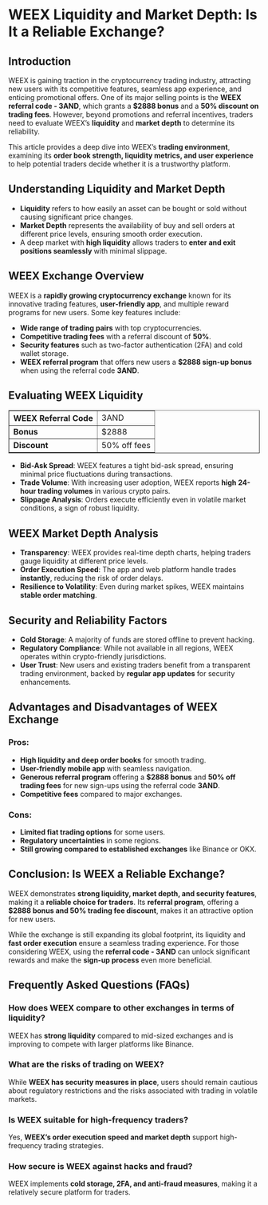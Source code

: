 <h1>WEEX Liquidity and Market Depth: Is It a Reliable Exchange?</h1>
<h2>Introduction</h2>
<p>WEEX is gaining traction in the cryptocurrency trading industry, attracting new users with its competitive features, seamless app experience, and enticing promotional offers. One of its major selling points is the <strong>WEEX referral code - 3AND</strong>, which grants a <strong>$2888 bonus</strong> and a <strong>50% discount on trading fees</strong>. However, beyond promotions and referral incentives, traders need to evaluate WEEX’s <strong>liquidity</strong> and <strong>market depth</strong> to determine its reliability.</p>
<p>This article provides a deep dive into WEEX’s <strong>trading environment</strong>, examining its <strong>order book strength, liquidity metrics, and user experience</strong> to help potential traders decide whether it is a trustworthy platform.</p>

<h2>Understanding Liquidity and Market Depth</h2>
<ul>
    <li><strong>Liquidity</strong> refers to how easily an asset can be bought or sold without causing significant price changes.</li>
    <li><strong>Market Depth</strong> represents the availability of buy and sell orders at different price levels, ensuring smooth order execution.</li>
    <li>A deep market with <strong>high liquidity</strong> allows traders to <strong>enter and exit positions seamlessly</strong> with minimal slippage.</li>
</ul>

<h2>WEEX Exchange Overview</h2>
<p>WEEX is a <strong>rapidly growing cryptocurrency exchange</strong> known for its innovative trading features, <strong>user-friendly app</strong>, and multiple reward programs for new users. Some key features include:</p>
<ul>
    <li><strong>Wide range of trading pairs</strong> with top cryptocurrencies.</li>
    <li><strong>Competitive trading fees</strong> with a referral discount of <strong>50%</strong>.</li>
    <li><strong>Security features</strong> such as two-factor authentication (2FA) and cold wallet storage.</li>
    <li><strong>WEEX referral program</strong> that offers new users a <strong>$2888 sign-up bonus</strong> when using the referral code <strong>3AND</strong>.</li>
</ul>

<h2>Evaluating WEEX Liquidity</h2>
<table border="1">
    <tr>
        <th>WEEX Referral Code</th>
        <td>3AND</td>
    </tr>
    <tr>
        <td><strong>Bonus</strong></td>
        <td>$2888</td>
    </tr>
    <tr>
        <td><strong>Discount</strong></td>
        <td>50% off fees</td>
    </tr>
</table>

<ul>
    <li><strong>Bid-Ask Spread</strong>: WEEX features a tight bid-ask spread, ensuring minimal price fluctuations during transactions.</li>
    <li><strong>Trade Volume</strong>: With increasing user adoption, WEEX reports <strong>high 24-hour trading volumes</strong> in various crypto pairs.</li>
    <li><strong>Slippage Analysis</strong>: Orders execute efficiently even in volatile market conditions, a sign of robust liquidity.</li>
</ul>

<h2>WEEX Market Depth Analysis</h2>
<ul>
    <li><strong>Transparency</strong>: WEEX provides real-time depth charts, helping traders gauge liquidity at different price levels.</li>
    <li><strong>Order Execution Speed</strong>: The app and web platform handle trades <strong>instantly</strong>, reducing the risk of order delays.</li>
    <li><strong>Resilience to Volatility</strong>: Even during market spikes, WEEX maintains <strong>stable order matching</strong>.</li>
</ul>

<h2>Security and Reliability Factors</h2>
<ul>
    <li><strong>Cold Storage</strong>: A majority of funds are stored offline to prevent hacking.</li>
    <li><strong>Regulatory Compliance</strong>: While not available in all regions, WEEX operates within crypto-friendly jurisdictions.</li>
    <li><strong>User Trust</strong>: New users and existing traders benefit from a transparent trading environment, backed by <strong>regular app updates</strong> for security enhancements.</li>
</ul>

<h2>Advantages and Disadvantages of WEEX Exchange</h2>
<h3>Pros:</h3>
<ul>
    <li><strong>High liquidity and deep order books</strong> for smooth trading.</li>
    <li><strong>User-friendly mobile app</strong> with seamless navigation.</li>
    <li><strong>Generous referral program</strong> offering a <strong>$2888 bonus</strong> and <strong>50% off trading fees</strong> for new sign-ups using the referral code <strong>3AND</strong>.</li>
    <li><strong>Competitive fees</strong> compared to major exchanges.</li>
</ul>

<h3>Cons:</h3>
<ul>
    <li><strong>Limited fiat trading options</strong> for some users.</li>
    <li><strong>Regulatory uncertainties</strong> in some regions.</li>
    <li><strong>Still growing compared to established exchanges</strong> like Binance or OKX.</li>
</ul>

<h2>Conclusion: Is WEEX a Reliable Exchange?</h2>
<p>WEEX demonstrates <strong>strong liquidity, market depth, and security features</strong>, making it a <strong>reliable choice for traders</strong>. Its <strong>referral program</strong>, offering a <strong>$2888 bonus and 50% trading fee discount</strong>, makes it an attractive option for new users.</p>
<p>While the exchange is still expanding its global footprint, its liquidity and <strong>fast order execution</strong> ensure a seamless trading experience. For those considering WEEX, using the <strong>referral code - 3AND</strong> can unlock significant rewards and make the <strong>sign-up process</strong> even more beneficial.</p>

<h2>Frequently Asked Questions (FAQs)</h2>
<h3>How does WEEX compare to other exchanges in terms of liquidity?</h3>
<p>WEEX has <strong>strong liquidity</strong> compared to mid-sized exchanges and is improving to compete with larger platforms like Binance.</p>

<h3>What are the risks of trading on WEEX?</h3>
<p>While <strong>WEEX has security measures in place</strong>, users should remain cautious about regulatory restrictions and the risks associated with trading in volatile markets.</p>

<h3>Is WEEX suitable for high-frequency traders?</h3>
<p>Yes, <strong>WEEX’s order execution speed and market depth</strong> support high-frequency trading strategies.</p>

<h3>How secure is WEEX against hacks and fraud?</h3>
<p>WEEX implements <strong>cold storage, 2FA, and anti-fraud measures</strong>, making it a relatively secure platform for traders.</p>
